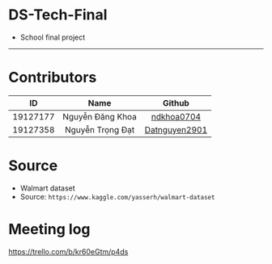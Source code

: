 # DS-Tech-Final
* School final project
___
# Contributors
|ID|Name|Github|
|:-:|:-:|:-:|
|19127177|Nguyễn Đăng Khoa|[ndkhoa0704](https://github.com/ndkhoa0704)
|19127358|Nguyễn Trọng Đạt|[Datnguyen2901](https://github.com/Datnguyen2901)

# Source
* Walmart dataset
* Source: ```https://www.kaggle.com/yasserh/walmart-dataset```

# Meeting log
https://trello.com/b/kr60eGtm/p4ds
